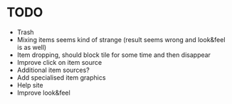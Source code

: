 # TODO

* Trash
* Mixing items seems kind of strange (result seems wrong and look&feel is as well)
* Item dropping, should block tile for some time and then disappear
* Improve click on item source
* Additional item sources?
* Add specialised item graphics
* Help site
* Improve look&feel